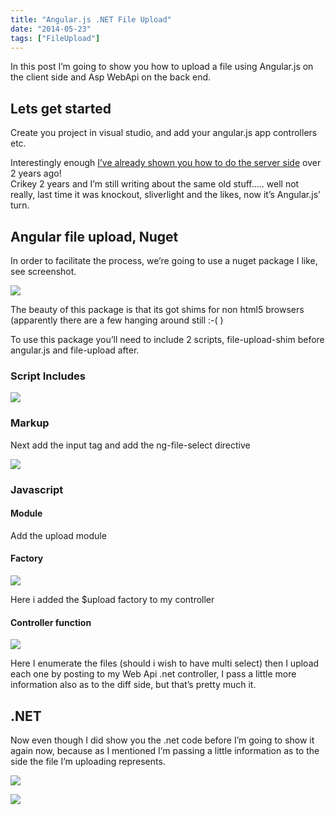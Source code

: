 ```yaml
---
title: "Angular.js .NET File Upload"
date: "2014-05-23"
tags: ["FileUpload"]
---
```


In this post I’m going to show you how to upload a file using Angular.js on the client side and Asp WebApi on the back end.

## Lets get started

Create you project in visual studio, and add your angular.js app controllers etc.

Interestingly enough [I’ve already shown you how to do the server side](https://briankeating.net/post/Uploading-a-file-in-MVC4-C5-NET-45) over 2 years ago!  
Crikey 2 years and I’m still writing about the same old stuff….. well not really, last time it was knockout, sliverlight and the likes, now it’s Angular.js’ turn.

## Angular file upload, Nuget

In order to facilitate the process, we’re going to use a nuget package I like, see screenshot.

![](/images/./image.axd?picture=image_thumb_312.png)

The beauty of this package is that its got shims for non html5 browsers (apparently there are a few hanging around still :-( )

To use this package you’ll need to include 2 scripts, file-upload-shim before angular.js and file-upload after.

### Script Includes

![](/images/./image.axd?picture=image_thumb_313.png)

### Markup

Next add the input tag and add the ng-file-select directive

![](/images/./image.axd?picture=image_thumb_314.png)

### Javascript

#### Module

Add the upload module

#### Factory

![](/images/./image.axd?picture=image_thumb_315.png)

Here i added the $upload factory to my controller

#### Controller function

![](/images/./image.axd?picture=image_thumb_316.png)

Here I enumerate the files (should i wish to have multi select) then I upload each one by posting to my Web Api .net controller, I pass a little more information also as to the diff side, but that’s pretty much it.

## .NET

Now even though I did show you the .net code before I’m going to show it again now, because as I mentioned I’m passing a little information as to the side the file I’m uploading represents.

![](/images/./image.axd?picture=image_thumb_317.png)

![](/images/./image.axd?picture=image_thumb_318.png)
